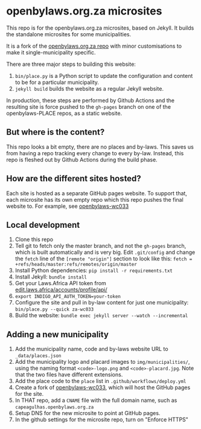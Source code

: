 # openbylaws.org.za microsites

This repo is for the openbylaws.org.za microsites, based on Jekyll. It builds the standalone microsites for some
municipalities.

It is a fork of the [openbylaws.org.za repo](https://github.com/laws-africa/openbylaws.org.za) with minor customisations
to make it single-municipality specific.

There are three major steps to building this website:

1. `bin/place.py` is a Python script to update the configuration and content to be for a particular municipality.
2. `jekyll build` builds the website as a regular Jekyll website.

In production, these steps are performed by Github Actions and the resulting site is force pushed to the `gh-pages` branch on one of the openbylaws-PLACE repos, as a static website.

## But where is the content?

This repo looks a bit empty, there are no places and by-laws. This saves us from having a repo tracking every change to every by-law. Instead, this repo is fleshed out by Github Actions during the build phase.

## How are the different sites hosted?

Each site is hosted as a separate GitHub pages website. To support that, each microsite has its own empty repo which this repo
pushes the final website to. For example, see [openbylaws-wc033](https://github.com/laws-africa/openbylaws-wc033)

## Local development

1. Clone this repo
2. Tell git to fetch only the master branch, and not the `gh-pages` branch, which is built automatically and is very big. Edit `.git/config` and change the `fetch` line of the `[remote "origin"]` section to look like this: `fetch = +refs/heads/master:refs/remotes/origin/master`
2. Install Python dependencies: `pip install -r requirements.txt`
3. Install Jekyll: `bundle install`
4. Get your Laws.Africa API token from [edit.laws.africa/accounts/profile/api/](https://edit.laws.africa/accounts/profile/api/)
5. `export INDIGO_API_AUTH_TOKEN=your-token`
6. Configure the site and pull in by-law content for just one municipality: `bin/place.py --quick za-wc033`
7. Build the website: `bundle exec jekyll server --watch --incremental`

## Adding a new municipality

1. Add the municipality name, code and by-laws website URL to `_data/places.json`
2. Add the municipality logo and placard images to `img/municipalities/`, using the naming format `<code>-logo.png` and `<code>-placard.jpg`. Note that the two files have different extensions.
5. Add the place code to the `place` list in `.github/workflows/deploy.yml` 
4. Create a fork of [openbylaws-wc033](https://github.com/laws-africa/openbylaws-wc033), which will host the GitHub pages for the site.
4. In THAT repo, add a `CNAME` file with the full domain name, such as `capeagulhas.openbylaws.org.za`
8. Setup DNS for the new microsite to point at GitHub pages.
9. In the github settings for the microsite repo, turn on "Enforce HTTPS"

